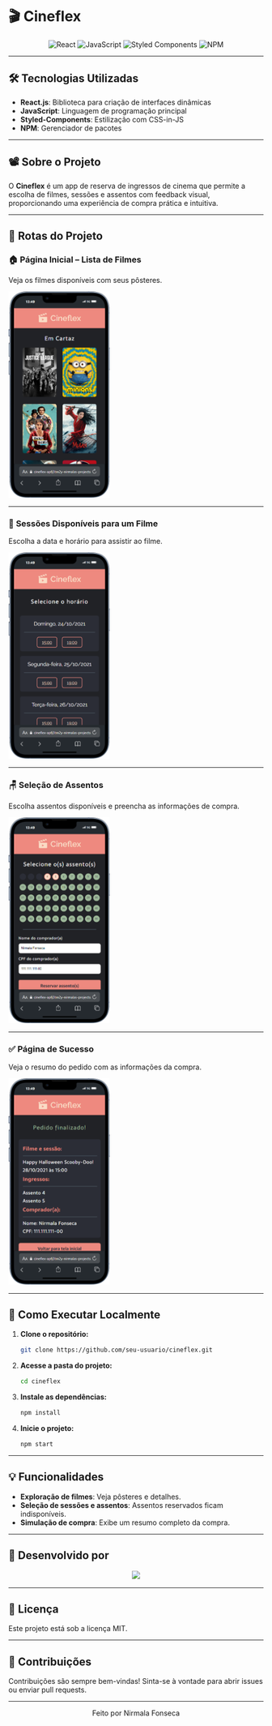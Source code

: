 # 🎬 **Cineflex**  

<p align="center">
  <img src="https://cdn.jsdelivr.net/gh/devicons/devicon/icons/react/react-original.svg" height="60" alt="React"/>
  <img src="https://cdn.jsdelivr.net/gh/devicons/devicon/icons/javascript/javascript-original.svg" height="60" alt="JavaScript"/>
  <img src="https://raw.githubusercontent.com/styled-components/brand/master/styled-components.png" height="60" alt="Styled Components"/>
  <img src="https://cdn.jsdelivr.net/gh/devicons/devicon/icons/npm/npm-original-wordmark.svg" height="60" alt="NPM"/>
</p>  

---

## 🛠 **Tecnologias Utilizadas**  
- **React.js**: Biblioteca para criação de interfaces dinâmicas  
- **JavaScript**: Linguagem de programação principal    
- **Styled-Components**: Estilização com CSS-in-JS  
- **NPM**: Gerenciador de pacotes  

---

## 📽️ **Sobre o Projeto**  
O **Cineflex** é um app de reserva de ingressos de cinema que permite a escolha de filmes, sessões e assentos com feedback visual, proporcionando uma experiência de compra prática e intuitiva.  

---

## 📂 **Rotas do Projeto**  

### 🏠 **Página Inicial – Lista de Filmes**  
Veja os filmes disponíveis com seus pôsteres.  

 
<a href="https://cineflex-apfj3tm2y-nirmalas-projects.vercel.app/"><img src="src/assets/home.png" alt="Página Inicial" width="200"/></a>  

---

### 🎥 **Sessões Disponíveis para um Filme**  
Escolha a data e horário para assistir ao filme.  

  
<img src="src/assets/sessions.png" alt="Página de Sessões" width="200"/>  

---

### 🪑 **Seleção de Assentos**  
Escolha assentos disponíveis e preencha as informações de compra.  


<img src="src/assets/seats.png" alt="Página de Assentos" width="200"/>  

---

### ✅ **Página de Sucesso**  
Veja o resumo do pedido com as informações da compra.  

  
<img src="src/assets/end.png" alt="Página de Sucesso" width="200"/>  

---

## 🚀 **Como Executar Localmente**  

1. **Clone o repositório:**  
   ```bash
   git clone https://github.com/seu-usuario/cineflex.git
   ```  
2. **Acesse a pasta do projeto:**  
   ```bash
   cd cineflex
   ```  
3. **Instale as dependências:**  
   ```bash
   npm install
   ```  
4. **Inicie o projeto:**  
   ```bash
   npm start
   ```  

---

## 💡 **Funcionalidades**  
- **Exploração de filmes**: Veja pôsteres e detalhes.  
- **Seleção de sessões e assentos**: Assentos reservados ficam indisponíveis.  
- **Simulação de compra**: Exibe um resumo completo da compra.  

---

## 👤 **Desenvolvido por**  
<p align="center">
  <a href="https://www.linkedin.com/in/nirmala-fonseca-a577b3255/">
    <img src="https://img.shields.io/badge/LinkedIn-Nirmala%20Fonseca-blue?style=for-the-badge&logo=linkedin"/>
  </a>
</p>  

---

## 📝 **Licença**  
Este projeto está sob a licença MIT.  

---

## 🤝 **Contribuições**  
Contribuições são sempre bem-vindas! Sinta-se à vontade para abrir issues ou enviar pull requests.  

---

<p align="center">
  Feito por Nirmala Fonseca
</p>  


